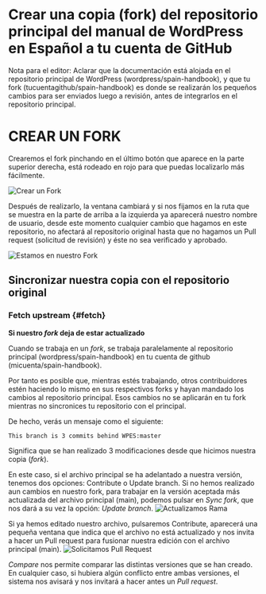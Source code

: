 # Crear una copia (fork) del repositorio principal del manual de WordPress en Español a tu cuenta de GitHub

Nota para el editor: Aclarar que la documentación está alojada en el repositorio principal de WordPress (wordpress/spain-handbook), y que tu fork (tucuentagithub/spain-handbook) es donde se realizarán los pequeños cambios para ser enviados luego a revisión, antes de integrarlos en el repositorio principal.

# CREAR UN FORK
Crearemos el fork pinchando en el último botón que aparece en la parte superior derecha, está rodeado en rojo para que puedas localizarlo más fácilmente.

![Crear un Fork](./img/1.crearUnFork.png)

Después de realizarlo, la ventana cambiará y si nos fijamos en la ruta que se muestra en la parte de arriba a la izquierda ya aparecerá nuestro nombre de usuario, desde este momento cualquier cambio que hagamos en este repositorio, no afectará al repositorio original hasta que no hagamos un Pull request (solicitud de revisión) y éste no sea verificado y aprobado.

![Estamos en nuestro Fork](./img/2.estamos-en-nuestro-fork.png)

## Sincronizar nuestra copia con el repositorio original

### Fetch upstream {#fetch}

**Si nuestro *fork* deja de estar actualizado**

Cuando se trabaja en un _fork_, se trabaja paralelamente al repositorio principal (wordpress/spain-handbook) en tu cuenta de github (micuenta/spain-handbook). 

Por tanto es posible que, mientras estés trabajando, otros contribuidores estén haciendo lo mismo en sus respectivos forks y hayan mandado los cambios al repositorio principal. Esos cambios no se aplicarán en tu fork mientras no sincronices tu repositorio con el principal.

De hecho, verás un mensaje como el siguiente:

`This branch is 3 commits behind WPES:master`

Significa que se han realizado 3 modificaciones desde que hicimos nuestra copia (*fork*).

En este caso, si el archivo principal se ha adelantado a nuestra versión, tenemos dos opciones: Contribute o Update branch.
Si no hemos realizado aun cambios en nuestro fork, para trabajar en la versión aceptada más actualizada del archivo principal (main), podemos pulsar en *Sync fork*, que nos dará a su vez la opción: _Update branch_.
![Actualizamos Rama](./img/3.UpdateBranch.png)

Si ya hemos editado nuestro archivo, pulsaremos Contribute, aparecerá una pequeña ventana que indica que el archivo no está actualizado y nos invita a hacer un Pull request para fusionar nuestra edición con el archivo principal (main).
![Solicitamos Pull Request](./img/4.Contribute-btn-and-send-PR.png)

*Compare* nos permite comparar las distintas versiones que se han creado.
En cualquier caso, si hubiera algún conflicto entre ambas versiones, el sistema nos avisará y nos invitará a hacer antes un *Pull request*.


